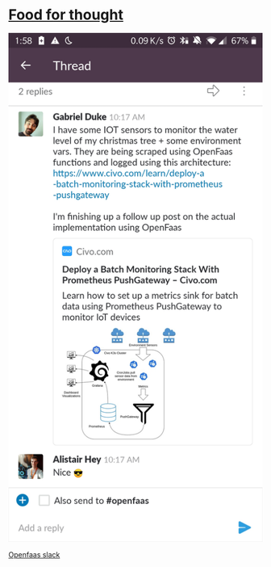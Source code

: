 # [Food for thought](https://www.civo.com/learn/deploy-a-batch-monitoring-stack-with-prometheus-pushgateway)

![Christmas tree not](https://github.com/mkrupczak3/IOT-monitoring-ideas/raw/master/Screenshot_20200111-135821.jpg)

[Openfaas slack](https://openfaas.slack.com/)
